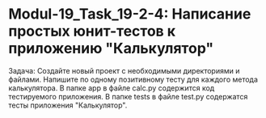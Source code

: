# Modul-19_Task_19-2-4: Написание простых юнит-тестов к приложению "Калькулятор"
Задача:
Создайте новый проект с необходимыми директориями и файлами.
Напишите по одному позитивному тесту для каждого метода калькулятора.
В папке app в файле calc.py содержится код тестируемого приложения.
В папке tests в файле test.py содержатся тесты приложения "Калькулятор".

